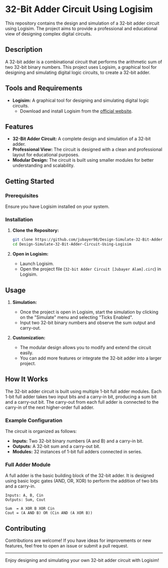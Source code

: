 # 32-Bit Adder Circuit Using Logisim

This repository contains the design and simulation of a 32-bit adder circuit using Logisim. The project aims to provide a professional and educational view of designing complex digital circuits.

## Description

A 32-bit adder is a combinational circuit that performs the arithmetic sum of two 32-bit binary numbers. This project uses Logisim, a graphical tool for designing and simulating digital logic circuits, to create a 32-bit adder.

## Tools and Requirements

- **Logisim:** A graphical tool for designing and simulating digital logic circuits.
  - Download and install Logisim from the [official website](http://www.cburch.com/logisim/).

## Features

- **32-Bit Adder Circuit:** A complete design and simulation of a 32-bit adder.
- **Professional View:** The circuit is designed with a clean and professional layout for educational purposes.
- **Modular Design:** The circuit is built using smaller modules for better understanding and scalability.

## Getting Started

### Prerequisites

Ensure you have Logisim installed on your system.

### Installation

1. **Clone the Repository:**
   ```bash
   git clone https://github.com/jubayer98/Design-Simulate-32-Bit-Adder-Circuit-Using-Logisim.git
   cd Design-Simulate-32-Bit-Adder-Circuit-Using-Logisim
   ```

2. **Open in Logisim:**
   - Launch Logisim.
   - Open the project file (`32-bit Adder Circuit [Jubayer Alam].circ`) in Logisim.

## Usage

1. **Simulation:**
   - Once the project is open in Logisim, start the simulation by clicking on the "Simulate" menu and selecting "Ticks Enabled".
   - Input two 32-bit binary numbers and observe the sum output and carry-out.

2. **Customization:**
   - The modular design allows you to modify and extend the circuit easily.
   - You can add more features or integrate the 32-bit adder into a larger project.

## How It Works

The 32-bit adder circuit is built using multiple 1-bit full adder modules. Each 1-bit full adder takes two input bits and a carry-in bit, producing a sum bit and a carry-out bit. The carry-out from each full adder is connected to the carry-in of the next higher-order full adder.

### Example Configuration

The circuit is organized as follows:

- **Inputs:** Two 32-bit binary numbers (A and B) and a carry-in bit.
- **Outputs:** A 32-bit sum and a carry-out bit.
- **Modules:** 32 instances of 1-bit full adders connected in series.

### Full Adder Module

A full adder is the basic building block of the 32-bit adder. It is designed using basic logic gates (AND, OR, XOR) to perform the addition of two bits and a carry-in.

```plaintext
Inputs: A, B, Cin
Outputs: Sum, Cout

Sum  = A XOR B XOR Cin
Cout = (A AND B) OR (Cin AND (A XOR B))
```

## Contributing

Contributions are welcome! If you have ideas for improvements or new features, feel free to open an issue or submit a pull request.

---

Enjoy designing and simulating your own 32-bit adder circuit with Logisim!

